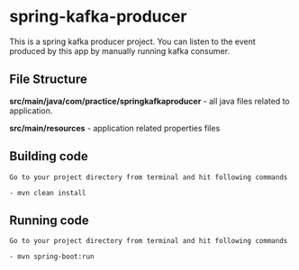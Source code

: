 # spring-kafka-producer
This is a spring kafka producer project. You can listen to the event produced by this app by manually running kafka consumer.

## File Structure

**src/main/java/com/practice/springkafkaproducer** - all java files related to application.

**src/main/resources** - application related properties files 

## Building code

```
Go to your project directory from terminal and hit following commands

- mvn clean install
```

## Running code

```
Go to your project directory from terminal and hit following commands

- mvn spring-boot:run
```
